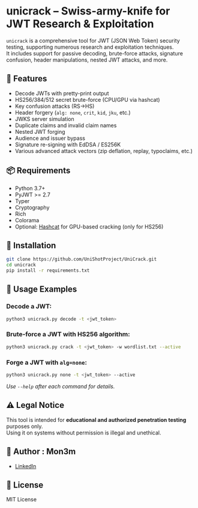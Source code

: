 # unicrack – Swiss-army-knife for JWT Research & Exploitation

`unicrack` is a comprehensive tool for JWT (JSON Web Token) security testing, supporting numerous research and exploitation techniques.  
It includes support for passive decoding, brute-force attacks, signature confusion, header manipulations, nested JWT attacks, and more.

## 🔧 Features

- Decode JWTs with pretty-print output
- HS256/384/512 secret brute-force (CPU/GPU via hashcat)
- Key confusion attacks (RS→HS)
- Header forgery (`alg: none`, `crit`, `kid`, `jku`, etc.)
- JWKS server simulation
- Duplicate claims and invalid claim names
- Nested JWT forging
- Audience and issuer bypass
- Signature re-signing with EdDSA / ES256K
- Various advanced attack vectors (zip deflation, replay, typoclaims, etc.)

## 📦 Requirements

- Python 3.7+
- PyJWT >= 2.7
- Typer
- Cryptography
- Rich
- Colorama
- Optional: [Hashcat](https://hashcat.net/hashcat/) for GPU-based cracking (only for HS256)

## 🚀 Installation

```bash
git clone https://github.com/UniShotProject/UniCrack.git
cd unicrack
pip install -r requirements.txt
```

## 🧪 Usage Examples

### Decode a JWT:

```bash
python3 unicrack.py decode -t <jwt_token>
```

### Brute-force a JWT with HS256 algorithm:

```bash
python3 unicrack.py crack -t <jwt_token> -w wordlist.txt --active
```

### Forge a JWT with `alg=none`:

```bash
python3 unicrack.py none -t <jwt_token> --active
```

_Use `--help` after each command for details._

## ⚠️ Legal Notice

This tool is intended for **educational and authorized penetration testing** purposes only.  
Using it on systems without permission is illegal and unethical.

## 👤 Author : Mon3m


- [LinkedIn](https://www.linkedin.com/in/mohamed-abd-el-moneam-162933315)

## 📄 License

MIT License
